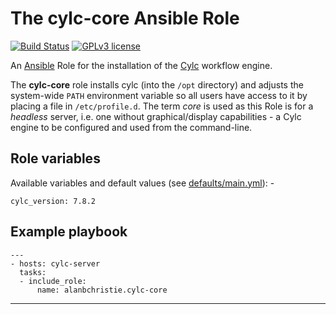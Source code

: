 # The cylc-core Ansible Role

[![Build Status](https://travis-ci.org/alanbchristie/ansible-role-cylc-core.svg?branch=master)](https://travis-ci.org/alanbchristie/ansible-role-cylc-core)
[![GPLv3 license](https://img.shields.io/badge/License-GPLv3-blue.svg)](http://perso.crans.org/besson/LICENSE.html)

An [Ansible] Role for the installation of the [Cylc] workflow engine.

The **cylc-core** role installs cylc (into the `/opt` directory) and adjusts
the system-wide `PATH` environment variable so all users have access to it
by placing a file in `/etc/profile.d`. The term _core_  is used as this
Role is for a _headless_ server, i.e. one without graphical/display
capabilities - a Cylc engine to be configured and used from the command-line.

## Role variables
Available variables and default values (see [defaults/main.yml](defaults/main.yml)): -

    cylc_version: 7.8.2

## Example playbook

    ---
    - hosts: cylc-server
      tasks:
      - include_role:
          name: alanbchristie.cylc-core

---

[Ansible]: https://pypi.org/project/ansible/
[Cylc]: https://cylc.github.io
